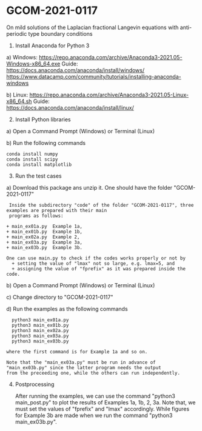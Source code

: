# GCOM-2021-0117
On mild solutions of the Laplacian fractional Langevin equations with anti-periodic type boundary conditions

1) Install Anaconda for Python 3 

  a) Windows: 
    https://repo.anaconda.com/archive/Anaconda3-2021.05-Windows-x86_64.exe
    Guide: 
      https://docs.anaconda.com/anaconda/install/windows/
      https://www.datacamp.com/community/tutorials/installing-anaconda-windows

  b) Linux: 
    https://repo.anaconda.com/archive/Anaconda3-2021.05-Linux-x86_64.sh
    Guide:     
      https://docs.anaconda.com/anaconda/install/linux/

2) Install Python libraries 

  a) Open a Command Prompt (Windows) or Terminal (Linux)
  
  b) Run the following commands
  
    conda install numpy
    conda install scipy
    conda install matplotlib

3) Run the test cases

  a) Download this package ans unzip it. One should have the folder "GCOM-2021-0117"
  
     Inside the subdirectory "code" of the folder "GCOM-2021-0117", three examples are prepared with their main 
     programs as follows:
     
    + main_ex01a.py  Example 1a,  
    + main_ex01b.py  Example 1b, 
    + main_ex02a.py  Example 2,  
    + main_ex03a.py  Example 3a, 
    + main_ex03b.py  Example 3b. 
    
    One can use main.py to check if the codes works properly or not by 
      + setting the value of "lmax" not so large, e.g. lmax=5, and 
      + assigning the value of "fprefix" as it was prepared inside the code.
  
  b) Open a Command Prompt (Windows) or Terminal (Linux)
  
  c) Change directory to "GCOM-2021-0117" 
  
  d) Run the examples as the following commands 
  
      python3 main_ex01a.py
      python3 main_ex01b.py
      python3 main_ex02a.py
      python3 main_ex03a.py
      python3 main_ex03b.py
    
    where the first command is for Example 1a and so on.
    
    Note that the "main_ex03a.py" must be run in advance of "main_ex03b.py" since the latter program needs the output 
    from the preceeding one, while the others can run independently.
      
4) Postprocessing 
   
    After running the examples, we can use the command "python3 main_post.py" to plot the results of Examples 1a, 1b, 2, 3a. 
    Note that, we must set the values of "fprefix" and "lmax" accordingly.
    While figures for Example 3b are made when we run the command "python3 main_ex03b.py".
    
    
    
